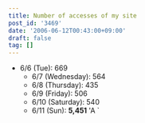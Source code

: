```yaml
---
title: Number of accesses of my site
post_id: '3469'
date: '2006-06-12T00:43:00+09:00'
draft: false
tag: []
---
```


*   6/6 (Tue): 669
    *   6/7 (Wednesday): 564
    *   6/8 (Thursday): 435
    *   6/9 (Friday): 506
    *   6/10 (Saturday): 540
    *   6/11 (Sun): **5,451** 'A `